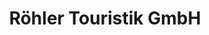 ---
title: "Röhler Touristik GmbH"
url: /schwaebisch-hall/roehler-touristik-gmbh/
shop: Reisebüro
---